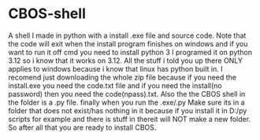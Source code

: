 # CBOS-shell
A shell I made in python with a install .exe file and source code.
Note that the code will exit when the install program finishes on windows and if you want to run it off cmd you need to install python 3 I programed it on python 3.12 so i know that it works on 3.12.
All the stuff i told you up there ONLY applies to windows because i know that linux has python built in.
I recomend just downloading the whole zip file because if you need the install.exe you need the code.txt file and if you need the install(no password) then you need the code(npass).txt.
Also the the CBOS shell in the folder is a .py file.
finally when you run the .exe/.py Make sure its in a folder that does not exist/has nothing in it because if you install it in D:/py scripts for example and there is stuff in thereit will NOT make a new folder.
So after all that you are ready to install CBOS.
